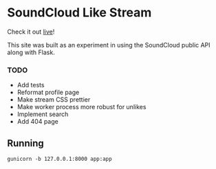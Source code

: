 # SoundCloud Like Stream

Check it out [live](http://soundcloudlikes.herokuapp.com)!

This site was built as an experiment in using the SoundCloud public API along 
with Flask.

### TODO
- Add tests
- Reformat profile page
- Make stream CSS prettier
- Make worker process more robust for unlikes
- Implement search
- Add 404 page


## Running
```
gunicorn -b 127.0.0.1:8000 app:app
```

